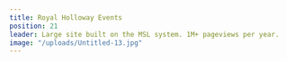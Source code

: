 ```yaml
---
title: Royal Holloway Events
position: 21
leader: Large site built on the MSL system. 1M+ pageviews per year.
image: "/uploads/Untitled-13.jpg"
---
```


